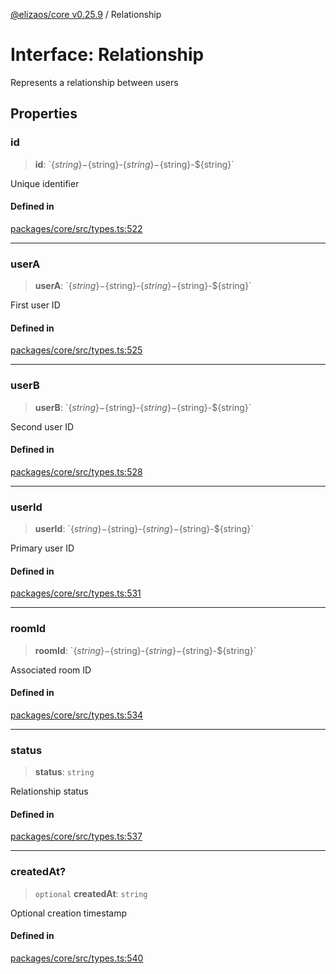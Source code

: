 [@elizaos/core v0.25.9](../index.md) / Relationship

# Interface: Relationship

Represents a relationship between users

## Properties

### id

> **id**: \`$\{string\}-$\{string\}-$\{string\}-$\{string\}-$\{string\}\`

Unique identifier

#### Defined in

[packages/core/src/types.ts:522](https://github.com/elizaOS/eliza/blob/main/packages/core/src/types.ts#L522)

***

### userA

> **userA**: \`$\{string\}-$\{string\}-$\{string\}-$\{string\}-$\{string\}\`

First user ID

#### Defined in

[packages/core/src/types.ts:525](https://github.com/elizaOS/eliza/blob/main/packages/core/src/types.ts#L525)

***

### userB

> **userB**: \`$\{string\}-$\{string\}-$\{string\}-$\{string\}-$\{string\}\`

Second user ID

#### Defined in

[packages/core/src/types.ts:528](https://github.com/elizaOS/eliza/blob/main/packages/core/src/types.ts#L528)

***

### userId

> **userId**: \`$\{string\}-$\{string\}-$\{string\}-$\{string\}-$\{string\}\`

Primary user ID

#### Defined in

[packages/core/src/types.ts:531](https://github.com/elizaOS/eliza/blob/main/packages/core/src/types.ts#L531)

***

### roomId

> **roomId**: \`$\{string\}-$\{string\}-$\{string\}-$\{string\}-$\{string\}\`

Associated room ID

#### Defined in

[packages/core/src/types.ts:534](https://github.com/elizaOS/eliza/blob/main/packages/core/src/types.ts#L534)

***

### status

> **status**: `string`

Relationship status

#### Defined in

[packages/core/src/types.ts:537](https://github.com/elizaOS/eliza/blob/main/packages/core/src/types.ts#L537)

***

### createdAt?

> `optional` **createdAt**: `string`

Optional creation timestamp

#### Defined in

[packages/core/src/types.ts:540](https://github.com/elizaOS/eliza/blob/main/packages/core/src/types.ts#L540)
